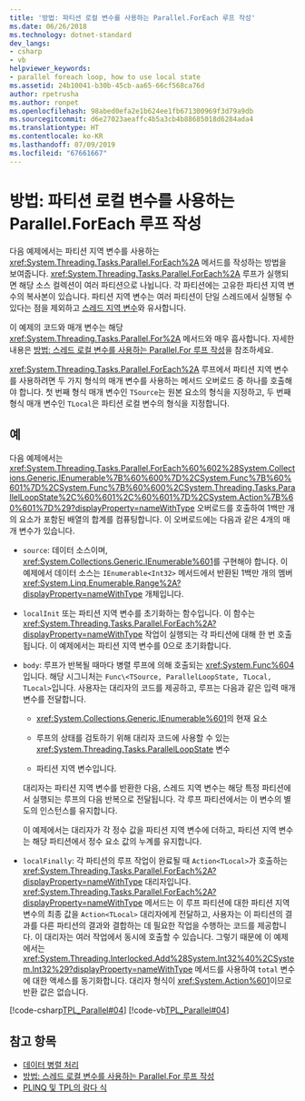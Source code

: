```yaml
---
title: '방법: 파티션 로컬 변수를 사용하는 Parallel.ForEach 루프 작성'
ms.date: 06/26/2018
ms.technology: dotnet-standard
dev_langs:
- csharp
- vb
helpviewer_keywords:
- parallel foreach loop, how to use local state
ms.assetid: 24b10041-b30b-45cb-aa65-66cf568ca76d
author: rpetrusha
ms.author: ronpet
ms.openlocfilehash: 98abed0efa2e1b624ee1fb671300969f3d79a9db
ms.sourcegitcommit: d6e27023aeaffc4b5a3cb4b88685018d6284ada4
ms.translationtype: HT
ms.contentlocale: ko-KR
ms.lasthandoff: 07/09/2019
ms.locfileid: "67661667"
---
```

# <a name="how-to-write-a-parallelforeach-loop-with-partition-local-variables"></a>방법: 파티션 로컬 변수를 사용하는 Parallel.ForEach 루프 작성

다음 예제에서는 파티션 지역 변수를 사용하는 <xref:System.Threading.Tasks.Parallel.ForEach%2A> 메서드를 작성하는 방법을 보여줍니다. <xref:System.Threading.Tasks.Parallel.ForEach%2A> 루프가 실행되면 해당 소스 컬렉션이 여러 파티션으로 나뉩니다. 각 파티션에는 고유한 파티션 지역 변수의 복사본이 있습니다. 파티션 지역 변수는 여러 파티션이 단일 스레드에서 실행될 수 있다는 점을 제외하고 [스레드 지역 변수](xref:System.Threading.ThreadLocal%601)와 유사합니다.

이 예제의 코드와 매개 변수는 해당 <xref:System.Threading.Tasks.Parallel.For%2A> 메서드와 매우 흡사합니다. 자세한 내용은 [방법: 스레드 로컬 변수를 사용하는 Parallel.For 루프 작성](../../../docs/standard/parallel-programming/how-to-write-a-parallel-for-loop-with-thread-local-variables.md)을 참조하세요.

<xref:System.Threading.Tasks.Parallel.ForEach%2A> 루프에서 파티션 지역 변수를 사용하려면 두 가지 형식의 매개 변수를 사용하는 메서드 오버로드 중 하나를 호출해야 합니다. 첫 번째 형식 매개 변수인 `TSource`는 원본 요소의 형식을 지정하고, 두 번째 형식 매개 변수인 `TLocal`은 파티션 로컬 변수의 형식을 지정합니다.

## <a name="example"></a>예

다음 예제에서는 <xref:System.Threading.Tasks.Parallel.ForEach%60%602%28System.Collections.Generic.IEnumerable%7B%60%600%7D%2CSystem.Func%7B%60%601%7D%2CSystem.Func%7B%60%600%2CSystem.Threading.Tasks.ParallelLoopState%2C%60%601%2C%60%601%7D%2CSystem.Action%7B%60%601%7D%29?displayProperty=nameWithType> 오버로드를 호출하여 1백만 개의 요소가 포함된 배열의 합계를 컴퓨팅합니다. 이 오버로드에는 다음과 같은 4개의 매개 변수가 있습니다.

- `source`: 데이터 소스이며, <xref:System.Collections.Generic.IEnumerable%601>를 구현해야 합니다. 이 예제에서 데이터 소스는 `IEnumerable<Int32>` 메서드에서 반환된 1백만 개의 멤버 <xref:System.Linq.Enumerable.Range%2A?displayProperty=nameWithType> 개체입니다.

- `localInit` 또는 파티션 지역 변수를 초기화하는 함수입니다. 이 함수는 <xref:System.Threading.Tasks.Parallel.ForEach%2A?displayProperty=nameWithType> 작업이 실행되는 각 파티션에 대해 한 번 호출됩니다. 이 예제에서는 파티션 지역 변수를 0으로 초기화합니다.

- `body`: 루프가 반복될 때마다 병렬 루프에 의해 호출되는 <xref:System.Func%604>입니다. 해당 시그니처는 `Func\<TSource, ParallelLoopState, TLocal, TLocal>`입니다. 사용자는 대리자의 코드를 제공하고, 루프는 다음과 같은 입력 매개 변수를 전달합니다.

  - <xref:System.Collections.Generic.IEnumerable%601>의 현재 요소

  - 루프의 상태를 검토하기 위해 대리자 코드에 사용할 수 있는 <xref:System.Threading.Tasks.ParallelLoopState> 변수

  - 파티션 지역 변수입니다.

  대리자는 파티션 지역 변수를 반환한 다음, 스레드 지역 변수는 해당 특정 파티션에서 실행되는 루프의 다음 반복으로 전달됩니다. 각 루프 파티션에서는 이 변수의 별도의 인스턴스를 유지합니다.

  이 예제에서는 대리자가 각 정수 값을 파티션 지역 변수에 더하고, 파티션 지역 변수는 해당 파티션에서 정수 요소 값의 누계를 유지합니다.

- `localFinally`: 각 파티션의 루프 작업이 완료될 때 `Action<TLocal>`가 호출하는 <xref:System.Threading.Tasks.Parallel.ForEach%2A?displayProperty=nameWithType> 대리자입니다. <xref:System.Threading.Tasks.Parallel.ForEach%2A?displayProperty=nameWithType> 메서드는 이 루프 파티션에 대한 파티션 지역 변수의 최종 값을 `Action<TLocal>` 대리자에게 전달하고, 사용자는 이 파티션의 결과를 다른 파티션의 결과와 결합하는 데 필요한 작업을 수행하는 코드를 제공합니다. 이 대리자는 여러 작업에서 동시에 호출할 수 있습니다. 그렇기 때문에 이 예제에서는 <xref:System.Threading.Interlocked.Add%28System.Int32%40%2CSystem.Int32%29?displayProperty=nameWithType> 메서드를 사용하여 `total` 변수에 대한 액세스를 동기화합니다. 대리자 형식이 <xref:System.Action%601>이므로 반환 값은 없습니다.

[!code-csharp[TPL_Parallel#04](../../../samples/snippets/csharp/VS_Snippets_Misc/tpl_parallel/cs/foreachthreadlocal.cs#04)]
[!code-vb[TPL_Parallel#04](../../../samples/snippets/visualbasic/VS_Snippets_Misc/tpl_parallel/vb/foreachthreadlocal.vb#04)]

## <a name="see-also"></a>참고 항목

- [데이터 병렬 처리](../../../docs/standard/parallel-programming/data-parallelism-task-parallel-library.md)
- [방법: 스레드 로컬 변수를 사용하는 Parallel.For 루프 작성](../../../docs/standard/parallel-programming/how-to-write-a-parallel-for-loop-with-thread-local-variables.md)
- [PLINQ 및 TPL의 람다 식](../../../docs/standard/parallel-programming/lambda-expressions-in-plinq-and-tpl.md)
